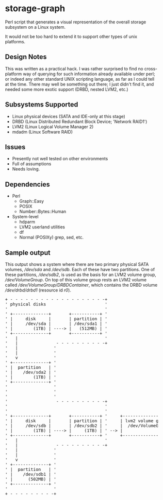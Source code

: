 storage-graph
=============

Perl script that generates a visual representation of the overall
storage subsystem on a Linux system.

It would not be too hard to extend it to support other types of
unix platforms.

Design Notes
------------
This was written as a practical hack. I was rather surprised to
find no cross-platform way of querying for such information
already available under perl; or indeed any other standard UNIX
scripting language, as far as I could tell at the time.  There
may well be something out there; I just didn't find it, and
needed some more exotic support (DRBD, nested LVM2, etc.)

Subsystems Supported
--------------------
 * Linux physical devices (SATA and IDE-only at this stage)
 * DRBD (Linux Distributed Redundant Block Device; 'Network RAID1')
 * LVM2 (Linux Logical Volume Manager 2)
 * mdadm (Linux Software RAID)

Issues
------
 * Presently not well tested on other environments
 * Full of assumptions
 * Needs loving.

Dependencies
------------
 * Perl
    * Graph::Easy
    * POSIX
    * Number::Bytes::Human
 * System-level
    * hdparm
    * LVM2 userland utilities
    * df
    * Normal (POSIXy) grep, sed, etc.

Sample output
-------------
This output shows a system where there are two primary physical SATA volumes, */dev/sda* and */dev/sdb*.  Each of these have two partitions.  One of these partitions, */dev/sdb2*, is used as the basis for an LVM2 volume group, */dev/VolumeGroup*.  On top of this volume group rests an LVM2 volume called */dev/VolumeGroup/DRBDContainer*, which contains the DRBD volume */dev/drbd/drbd1* (resource id *r0*).

<pre>
+ - - - - - - - - - - - - - - - - - - -+
' physical disks                       '
'                                      '
' +--------------+       +-----------+ '
' |     disk     |       | partition | '
' |     /dev/sda |       | /dev/sda1 | '
' |        (1TB) | ----> |   (512MB) | '
' +--------------+       +-----------+ '
'   |                                  '
'   |               - - - - - - - - - -+
'   |              '
'   |              '
'   v              '
' +--------------+ '
' |  partition   | '
' |    /dev/sda2 | '
' |        (1TB) | '
' +--------------+ '
'                  '
'                  '                                                     +--------------------------------------+
'                  '                                                     |                                      |
'                   - - - - - - - - - -+                                 |
'                                      '                                 |
'                                      '                                 v
' +--------------+       +-----------+ '     +-------------------+     +--------------------------------+     +---------------+
' |     disk     |       | partition | '     | lvm2 volume group |     |      lvm2 logical volume       |     | drbd resource |
' |     /dev/sdb |       | /dev/sdb2 | '     |  /dev/VolumeGroup |     | /dev/VolumeGroup/DRBDContainer |     |    /dev/drbd1 |
' |        (1TB) | ----> |     (1TB) | ' --> |                   | --> |                                | --> |          (r0) |
' +--------------+       +-----------+ '     +-------------------+     +--------------------------------+     +---------------+
'   |                                  '
'   |               - - - - - - - - - -+
'   |              '
'   |              '
'   v              '
' +--------------+ '
' |  partition   | '
' |    /dev/sdb1 | '
' |      (502MB) | '
' +--------------+ '
'                  '
+ - - - - - - - - -+
</pre>
